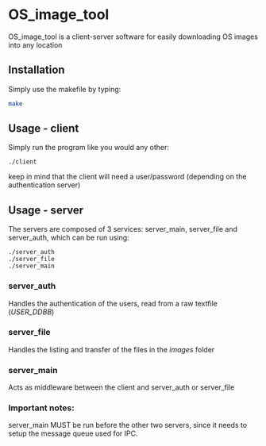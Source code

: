 # OS_image_tool

OS_image_tool is a client-server software for easily downloading OS images into any location

## Installation

Simply use the makefile by typing:

```bash
make
```

## Usage - client
Simply run the program like you would any other:
```code
./client
```
keep in mind that the client will need a user/password (depending on the authentication server)

## Usage - server
The servers are composed of 3 services: server_main, server_file and server_auth, which can be run using:

```code
./server_auth
./server_file
./server_main
```

### server_auth
Handles the authentication of the users, read from a raw textfile (_USER_DDBB_)

### server_file
Handles the listing and transfer of the files in the _images_ folder

### server_main
Acts as middleware between the client and server_auth or server_file


### Important notes:
server_main MUST be run before the other two servers, since it needs to setup the message queue used for IPC.
